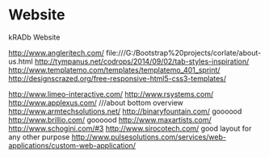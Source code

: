# Website
kRADb Website

http://www.angleritech.com/
file:///G:/Bootstrap%20projects/corlate/about-us.html
http://tympanus.net/codrops/2014/09/02/tab-styles-inspiration/
http://www.templatemo.com/templates/templatemo_401_sprint/
http://designscrazed.org/free-responsive-html5-css3-templates/



http://www.limeo-interactive.com/
http://www.rsystems.com/
http://www.applexus.com/ ///about bottom overview
http://www.armtechsolutions.net/
http://binaryfountain.com/   goooood
http://www.brillio.com/       goooood
http://www.maxartists.com/
http://www.schogini.com/#3
http://www.sirocotech.com/   good layout for any other purpose
http://www.pulsesolutions.com/services/web-applications/custom-web-application/

